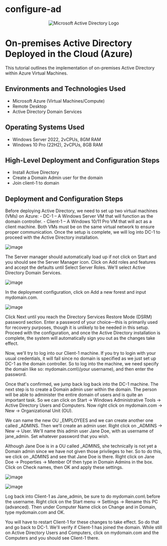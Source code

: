# configure-ad
<p align="center">
<img src="https://i.imgur.com/pU5A58S.png" alt="Microsoft Active Directory Logo"/>
</p>

<h1>On-premises Active Directory Deployed in the Cloud (Azure)</h1>
This tutorial outlines the implementation of on-premises Active Directory within Azure Virtual Machines.<br />


<h2>Environments and Technologies Used</h2>

- Microsoft Azure (Virtual Machines/Compute)
- Remote Desktop
- Active Directory Domain Services

<h2>Operating Systems Used </h2>

- Windows Server 2022, 2vCPUs, 8GM RAM
- Windows 10 Pro (22H2), 2vCPUs, 8GB RAM

<h2>High-Level Deployment and Configuration Steps</h2>

 - Install Active Directory
 - Create a Domain Admin user for the domain
 - Join client-1 to domain

<h2>Deployment and Configuration Steps</h2>

<p>
Before deploying Active Directory, we need to set up two virtual machines (VMs) on Azure:
  - DC-1 – A Windows Server VM that will function as the domain controller.
  - Client-1 – A Windows 10/11 Pro VM that will act as a client machine.
Both VMs must be on the same virtual network to ensure proper communication. Once the setup is complete, we will log into DC-1 to proceed with the Active Directory installation.
</p>

![image](https://github.com/user-attachments/assets/a359fcf0-6ccf-4b66-9c9d-f26d9c1b428e)


<p>
The Server manager should automatically load up if not click on Start and you should see the Server Manager icon. Click on Add roles and features and accept the defaults until Select Server Roles. We'll select Active Directory Domain Services.
</p>

![image](https://github.com/user-attachments/assets/b9e4e44d-1f00-4b43-b112-508b993c7ca4)

<p>
In the deployment configuration, click on Add a new forest and input mydomain.com. 
</p>

![image](https://github.com/user-attachments/assets/b3783a09-7c80-4ca2-aa17-63120821cd06)

<p>
Click Next until you reach the Directory Services Restore Mode (DSRM) password section. Enter a password of your choice—this is primarily used for recovery purposes, though it is unlikely to be needed in this setup. Proceed with the configuration, and once the Active Directory installation is complete, the system will automatically sign you out as the changes take effect.
</p>

<p>
Now, we'll try to log into our Client-1 machine. If you try to login with your usual credentials, it will fail since no domain is specified as we just set up DC-1 as the domain controller. So to log into the machine, we need specify the domain like so: mydomain.com\\(your username), and then enter the password. 

Once that's confirmed, we jump back log back into the DC-1 machine. The next step is to create a Domain admin user within the domain. The person will be able to administer the entire domain of users and is quite an important task. So we can click on Start -> Windows Administrative Tools -> Active Directory Users and Computers. Now right click on mydomain.com -> New -> Organizational Unit (OU).
</p>


<p>
We can name the new OU _EMPLOYEES and we can create another one called _ADMINS. Then we'll create an admin user. Right click on _ADMINS -> New -> User. We'll name this admin user Jane Doe, with as username of jane_admin. Set whatever password that you wish. 

Although Jane Doe is in a OU called _ADMINS, she technically is not yet a Domain admin since we have not given those privileges to her. So to do this, we click on _ADMINS and see that Jane Doe is there. Right click on Jane Doe -> Properties -> Member Of then type in Domain Admins in the box. Click on Check names, then OK and apply these settings.
</p>

![image](https://github.com/user-attachments/assets/6584807d-72dd-4e6b-8d4e-54355b1c570e)


![image](https://github.com/user-attachments/assets/27654747-5a26-4ee1-beaf-b1801a86d7fe)



<p>
Log back into Client-1 as Jane_admin, be sure to do mydomain.com\ before the username. Right click on the Start menu -> Settings -> Rename this PC (advanced). Then under Computer Name click on Change and in Domain, type mydomain.com and OK.
</p>


<p>
You will have to restart Client-1 for these changes to take effect. So do that and go back to DC-1. We'll verify if Client-1 has joined the domain. While still on Active Directory Users and Computers, click on mydomain.com and the Computers and you should see Client-1 there.
</p>



